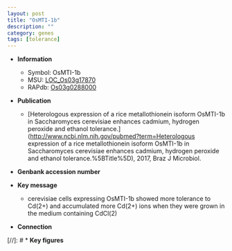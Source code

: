 ```yaml
---
layout: post
title: "OsMTI-1b"
description: ""
category: genes
tags: [tolerance]
---
```


* **Information**  
    + Symbol: OsMTI-1b  
    + MSU: [LOC_Os03g17870](http://rice.uga.edu/cgi-bin/ORF_infopage.cgi?orf=LOC_Os03g17870)  
    + RAPdb: [Os03g0288000](https://rapdb.dna.affrc.go.jp/locus/?name=Os03g0288000)  

* **Publication**  
    + [Heterologous expression of a rice metallothionein isoform OsMTI-1b in Saccharomyces cerevisiae enhances cadmium, hydrogen peroxide and ethanol tolerance.](http://www.ncbi.nlm.nih.gov/pubmed?term=Heterologous expression of a rice metallothionein isoform OsMTI-1b in Saccharomyces cerevisiae enhances cadmium, hydrogen peroxide and ethanol tolerance.%5BTitle%5D), 2017, Braz J Microbiol.

* **Genbank accession number**  

* **Key message**  
    + cerevisiae cells expressing OsMTI-1b showed more tolerance to Cd(2+) and accumulated more Cd(2+) ions when they were grown in the medium containing CdCl(2)

* **Connection**  

[//]: # * **Key figures**  


